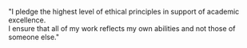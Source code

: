 "I pledge the highest level of ethical principles in support of academic excellence.  
I ensure that all of my work reflects my own abilities and not those of someone else."